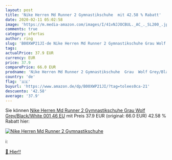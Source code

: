 ```yaml
---
layout: post
title: 'Nike Herren Md Runner 2 Gymnastikschuhe  mit 42.58 % Rabatt'
date: 2020-02-11 05:02:58
image: 'https://m.media-amazon.com/images/I/41vNJJOCBUL._AC_._SL200_.jpg'
comments: true
category: ofertas
author: ring
slug: 'B00XWP21JI-de Nike Herren Md Runner 2 Gymnastikschuhe Grau Wolf...'
tags: 
actualPrice: 37.9 EUR
currency: EUR
price: 37.9
comparePrice: 66.0 EUR
prodname: 'Nike Herren Md Runner 2 Gymnastikschuhe  Grau  Wolf Grey/Black/White 001   46 EU'
country: 'de'
flag: '🇩🇪'
buyurl: 'https://www.amazon.de/dp/B00XWP21JI/?tag=tolees0ca-21'
descuento: '42.58'
average: '37.9'
---
```


Sie können [Nike Herren Md Runner 2 Gymnastikschuhe  Grau  Wolf Grey/Black/White 001   46 EU](https://www.amazon.de/dp/B00XWP21JI/?tag=tolees0ca-21) mit Preis 37.9 EUR (original: 66.0 EUR) 42.58 % Rabatt hier:

[![Nike Herren Md Runner 2 Gymnastikschuhe ](https://m.media-amazon.com/images/I/41vNJJOCBUL._AC_._SL200_.jpg)](https://www.amazon.de/dp/B00XWP21JI/?tag=tolees0ca-21)

ℹ️:


[🛒 Hier!!](https://www.amazon.de/dp/B00XWP21JI/?tag=tolees0ca-21)
